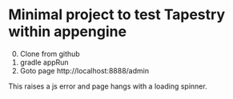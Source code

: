 Minimal project to test Tapestry within appengine
====

0) Clone from github
1) gradle appRun
2) Goto page http://localhost:8888/admin

This raises a js error and page hangs with a loading spinner.

